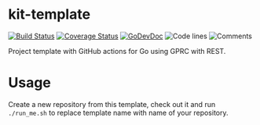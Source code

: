 # kit-template

[![Build Status](https://github.com/dohernandez/kit-template/workflows/test-unit/badge.svg)](https://github.com/dohernandez/kit-template/actions?query=branch%3Amaster+workflow%3Atest-unit)
[![Coverage Status](https://codecov.io/gh/dohernandez/kit-template/branch/master/graph/badge.svg)](https://codecov.io/gh/dohernandez/kit-template)
[![GoDevDoc](https://img.shields.io/badge/dev-doc-00ADD8?logo=go)](https://pkg.go.dev/github.com/dohernandez/kit-template)
![Code lines](https://sloc.xyz/github/dohernandez/kit-template/?category=code)
![Comments](https://sloc.xyz/github/dohernandez/kit-template/?category=comments)

Project template with GitHub actions for Go using GPRC with REST.

# Usage
Create a new repository from this template, check out it and run `./run_me.sh` to replace template name with name of your repository.